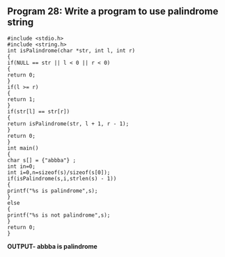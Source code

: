 ## Program 28: Write a program to use palindrome string
```
#include <stdio.h>
#include <string.h>
int isPalindrome(char *str, int l, int r)
{
if(NULL == str || l < 0 || r < 0)
{
return 0;
}
if(l >= r)
{
return 1;
}
if(str[l] == str[r])
{
return isPalindrome(str, l + 1, r - 1);
}
return 0;
}
int main()
{
char s[] = {"abbba"} ;
int in=0;
int i=0,n=sizeof(s)/sizeof(s[0]);
if(isPalindrome(s,i,strlen(s) - 1))
{
printf("%s is palindrome",s);
}
else
{
printf("%s is not palindrome",s);
}
return 0;
}
```
**OUTPUT- abbba is palindrome**
